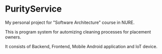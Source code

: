 # PurityService

My personal project for "Software Architecture" course in NURE.

This is program system for automizing cleaning processes for placement owners.

It consists of Backend, Frontend, Mobile Android application and IoT device.
